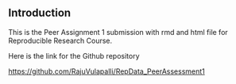 ## Introduction

This is the Peer Assignment 1 submission with rmd and html file for Reproducible Research Course.


Here is the link for the Github repository

https://github.com/RajuVulapalli/RepData_PeerAssessment1




